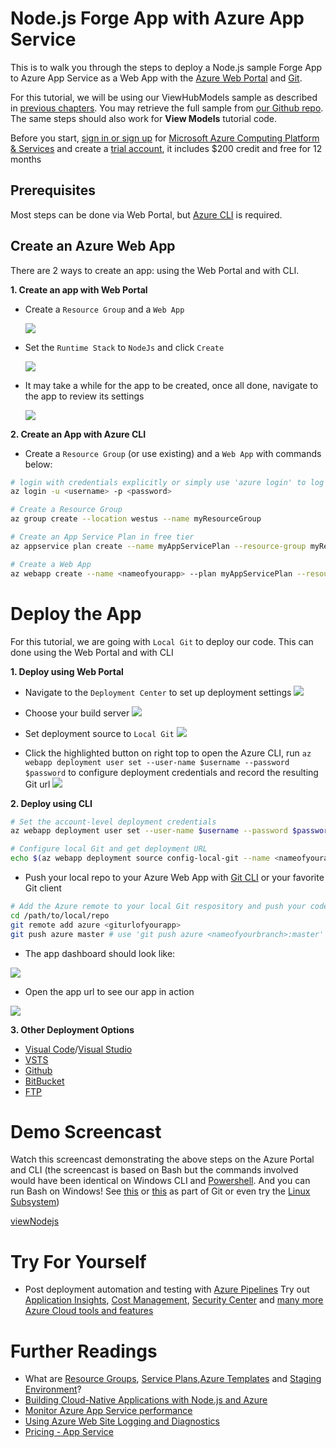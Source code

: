 # Node.js Forge App with Azure App Service

This is to walk you through the steps to deploy a Node.js sample Forge App to Azure App Service as a Web App with the [Azure Web Portal](https://azure.microsoft.com/en-us/features/azure-portal/) and [Git](https://git-scm.com/).

For this tutorial, we will be using our ViewHubModels sample as described in [previous chapters](tutorials/viewhubmodels). You may retrieve the full sample from [our Github repo](https://github.com/Autodesk-Forge/learn.forge.viewhubmodels/tree/nodejs). The same steps should also work for **View Models** tutorial code.

Before you start, [sign in or sign up](https://signup.azure.com/) for [Microsoft Azure Computing Platform & Services](https://azure.microsoft.com/) and create a [trial account](https://azure.microsoft.com/en-us/free/?cdn=disable), it includes $200 credit and free for 12 months

## Prerequisites

Most steps can be done via Web Portal, but [Azure CLI](https://docs.microsoft.com/en-us/cli/azure/install-azure-cli?view=azure-cli-latest) is required. 

## Create an Azure Web App

There are 2 ways to create an app: using the Web Portal and with CLI.

**1. Create an app with Web Portal**

- Create a ```Resource Group``` and a ```Web App```

  ![](_media/deployment/azure/create_web_app_1.png)
- Set the ```Runtime Stack``` to ```NodeJs``` and click ```Create```

  ![](_media/deployment/azure/create_web_app_node.png)
- It may take a while for the app to be created, once all done, navigate to the app to review its settings

  ![](_media/deployment/azure/app_dashboard.png)

**2. Create an App with Azure CLI**

- Create a ```Resource Group``` (or use existing) and a ```Web App``` with commands below:

```bash
# login with credentials explicitly or simply use 'azure login' to log in with a browser session or authorisation code
az login -u <username> -p <password>

# Create a Resource Group
az group create --location westus --name myResourceGroup

# Create an App Service Plan in free tier
az appservice plan create --name myAppServicePlan --resource-group myResourceGroup --sku FREE

# Create a Web App
az webapp create --name <nameofyourapp> --plan myAppServicePlan --resource-group myResourceGroup
```

# Deploy the App

For this tutorial, we are going with ```Local Git``` to deploy our code. This can done using the Web Portal and with CLI

**1. Deploy using Web Portal**

- Navigate to the ```Deployment Center``` to set up deployment settings
![](_media/deployment/azure/deployment_settings_1.png)

- Choose your build server
![](_media/deployment/azure/deployment_settings_kudu.png)

- Set deployment source to ```Local Git```
![](_media/deployment/azure/deployment_settings_localgit_1.png)

- Click the highlighted button on right top to open the Azure CLI, run ```az webapp deployment user set --user-name $username --password $password``` to configure deployment credentials and record the resulting Git url
![](_media/deployment/azure/deployment_settings_azure.png)

**2. Deploy using CLI**

``` bash
# Set the account-level deployment credentials
az webapp deployment user set --user-name $username --password $password

# Configure local Git and get deployment URL
echo $(az webapp deployment source config-local-git --name <nameofyourapp> --resource-group <nameofyourresourcegroup> --query url --output tsv)
```

- Push your local repo to your Azure Web App with [Git CLI](https://git-scm.com/book/en/v2/Getting-Started-The-Command-Line) or your favorite Git client

```bash
# Add the Azure remote to your local Git respository and push your code
cd /path/to/local/repo
git remote add azure <giturlofyourapp>
git push azure master # use 'git push azure <nameofyourbranch>:master' if you would like to push other local branches than master
```

- The app dashboard should look like:

![](_media/deployment/azure/app_dashboard.png)

- Open the app url to see our app in action

![](_media/deployment/azure/app_running.png)

**3. Other Deployment Options**
- [Visual Code](https://azure.microsoft.com/en-us/blog/visual-studio-code-and-azure-app-service-a-perfect-fit/)/[Visual Studio](../node)
- [VSTS](https://docs.microsoft.com/en-us/labs/devops/deployazurefunctionswithvsts/)
- [Github](https://blogs.msdn.microsoft.com/benjaminperkins/2017/05/10/deploy-github-source-code-repositories-to-an-azure-app-service/)
- [BitBucket](https://confluence.atlassian.com/bitbucket/deploy-to-microsoft-azure-900820699.html)
- [FTP](https://docs.microsoft.com/en-us/azure/app-service/deploy-ftp)

# Demo Screencast

Watch this screencast demonstrating the above steps on the Azure Portal and CLI (the screencast is based on Bash but the commands involved would have been identical on Windows CLI and [Powershell](https://docs.microsoft.com/en-us/powershell/scripting/getting-started/getting-started-with-windows-powershell). And you can run Bash on Windows! See [this](http://mingw.org/wiki/msys) or [this](https://gitforwindows.org/) as part of Git or even try the [Linux Subsystem](https://docs.microsoft.com/en-us/windows/wsl/install-win10))

[viewNodejs](https://www.youtube.com/embed/h_b_te0Iza0 ':include :type=iframe width=100% height=400px')

# Try For Yourself
- Post deployment automation and testing with [Azure Pipelines](https://docs.microsoft.com/en-us/azure/devops/pipelines/languages/javascript?view=vsts)
Try out [Application Insights](https://azure.microsoft.com/en-us/services/monitor/), [Cost Management](https://portal.azure.com/#blade/Microsoft_Azure_Billing/ModernBillingMenuBlade/Overview), [Security Center](https://portal.azure.com/#blade/Microsoft_Azure_Security/SecurityMenuBlade/18) and [many more Azure Cloud tools and features](https://azure.microsoft.com/en-us/services/)

# Further Readings
- What are [Resource Groups](https://docs.microsoft.com/en-us/azure/azure-resource-manager/resource-group-overview), [Service Plans](https://azure.microsoft.com/en-us/pricing/details/app-service/plans/),[Azure Templates](https://azure.microsoft.com/en-us/resources/templates/) and [Staging Environment](https://docs.microsoft.com/en-us/azure/app-service/deploy-staging-slots)?
- [Building Cloud-Native Applications with Node.js and Azure](https://azure.microsoft.com/en-us/resources/building-cloud-native-applications-with-node-js-and-azure/en-us/)
- [Monitor Azure App Service performance](https://docs.microsoft.com/en-us/azure/application-insights/app-insights-azure-web-apps)
- [Using Azure Web Site Logging and Diagnostics](https://azure.microsoft.com/en-us/resources/videos/azure-web-site-logging-and-diagnostics/)
- [Pricing - App Service](https://azure.microsoft.com/en-us/pricing/details/app-service/windows/)
